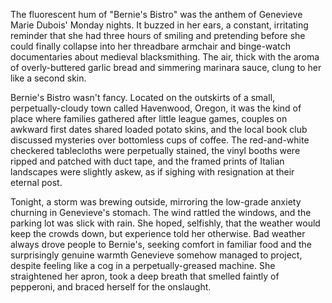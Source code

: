 The fluorescent hum of "Bernie's Bistro" was the anthem of Genevieve Marie Dubois' Monday nights. It buzzed in her ears, a constant, irritating reminder that she had three hours of smiling and pretending before she could finally collapse into her threadbare armchair and binge-watch documentaries about medieval blacksmithing. The air, thick with the aroma of overly-buttered garlic bread and simmering marinara sauce, clung to her like a second skin. 

Bernie's Bistro wasn't fancy. Located on the outskirts of a small, perpetually-cloudy town called Havenwood, Oregon, it was the kind of place where families gathered after little league games, couples on awkward first dates shared loaded potato skins, and the local book club discussed mysteries over bottomless cups of coffee. The red-and-white checkered tablecloths were perpetually stained, the vinyl booths were ripped and patched with duct tape, and the framed prints of Italian landscapes were slightly askew, as if sighing with resignation at their eternal post.

Tonight, a storm was brewing outside, mirroring the low-grade anxiety churning in Genevieve's stomach. The wind rattled the windows, and the parking lot was slick with rain. She hoped, selfishly, that the weather would keep the crowds down, but experience told her otherwise. Bad weather always drove people to Bernie's, seeking comfort in familiar food and the surprisingly genuine warmth Genevieve somehow managed to project, despite feeling like a cog in a perpetually-greased machine. She straightened her apron, took a deep breath that smelled faintly of pepperoni, and braced herself for the onslaught.
